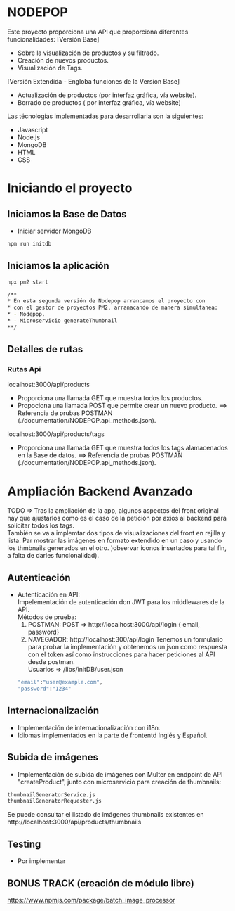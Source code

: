 # NODEPOP

Este proyecto proporciona una API que proporciona diferentes funcionalidades:
[Versión Base]
- Sobre la visualización de productos y su filtrado. 
- Creación de nuevos productos.
- Visualización de Tags.

[Versión Extendida - Engloba funciones de la Versión Base]
- Actualización de productos (por interfaz gráfica, vía website).
- Borrado de productos ( por interfaz gráfica, vía website)

Las técnologías implementadas para desarrollarla son la siguientes:
- Javascript
- Node.js
- MongoDB
- HTML
- CSS

# Iniciando el proyecto

## Iniciamos la Base de Datos
- Iniciar servidor MongoDB

```bash
npm run initdb
```

## Iniciamos la aplicación 

```bash
npx pm2 start

/**
* En esta segunda versión de Nodepop arrancamos el proyecto con
* con el gestor de proyectos PM2, arranacando de manera simultanea:
* - Nodepop.
* - Microservicio generateThumbnail 
**/
```

## Detalles de rutas

### Rutas Api

localhost:3000/api/products
 - Proporciona una llamada GET que muestra todos los productos.
 - Propociona una llamada POST que permite crear un nuevo producto.
    ==> Referencia de prubas POSTMAN (./documentation/NODEPOP.api_methods.json).

localhost:3000/api/products/tags
- Proporciona  una llamada GET que muestra todos los tags alamacenados en la Base de datos.
    ==> Referencia de prubas POSTMAN (./documentation/NODEPOP.api_methods.json).


# Ampliación Backend Avanzado
TODO => Tras la ampliación de la app, algunos aspectos del front original hay que ajustarlos como es el caso de la petición por axios al backend para solicitar todos los tags.<br>
También se va a implemtar dos tipos de visualizaciones del front en rejilla y lista. Par mostrar las imágenes en formato extendido en un caso y usando los thmbnails generados en el otro. )observar iconos  insertados para tal fin, a falta de darles funcionalidad).
## Autenticación
- Autenticación en API:<br>
    Impelementación de autenticación don JWT para los middlewares de la API.<br>
    Métodos de prueba:<br>
    1. POSTMAN: POST => http://localhost:3000/api/login { email, password}
    2. NAVEGADOR: http://localhost:300/api/login Tenemos un formulario para probar la implementación y obtenemos un json como respuesta con el token así como instrucciones para hacer peticiones al API desde postman.<br>
    Usuarios => /libs/initDB/user.json<br>
    ```bash
    "email":"user@example.com",
    "password":"1234"
    ```
    
## Internacionalización
- Implementación de internacionalización con i18n. 
- Idiomas implementados en la parte de frontentd Inglés y Español.

## Subida de imágenes
- Implementación de subida de imágenes con Multer en endpoint de API "createProduct", junto con microservicio para creación de thumbnails:
```bash
thumbnailGeneratorService.js
thumbnailGeneratorRequester.js
```
Se puede consultar el listado de imágenes thumbnails existentes en http://localhost:3000/api/products/thumbnails

## Testing
- Por implementar
## BONUS TRACK (creación de módulo libre)
https://www.npmjs.com/package/batch_image_processor